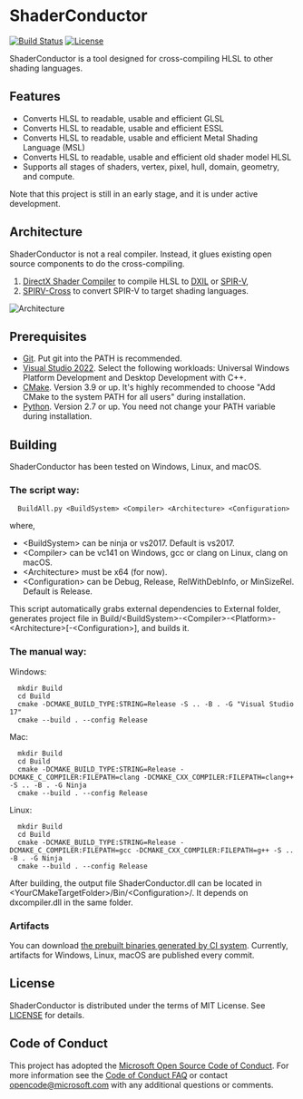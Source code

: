 # ShaderConductor

[![Build Status](https://dev.azure.com/msft-ShaderConductor/public/_apis/build/status/ShaderConductor-CI)](https://dev.azure.com/msft-ShaderConductor/public/_build/latest?definitionId=1)
[![License](https://img.shields.io/github/license/mashape/apistatus.svg)](LICENSE)

ShaderConductor is a tool designed for cross-compiling HLSL to other shading languages.

## Features

- Converts HLSL to readable, usable and efficient GLSL
- Converts HLSL to readable, usable and efficient ESSL
- Converts HLSL to readable, usable and efficient Metal Shading Language (MSL)
- Converts HLSL to readable, usable and efficient old shader model HLSL
- Supports all stages of shaders, vertex, pixel, hull, domain, geometry, and compute.

Note that this project is still in an early stage, and it is under active development.

## Architecture

ShaderConductor is not a real compiler. Instead, it glues existing open source components to do the cross-compiling.

1. [DirectX Shader Compiler](https://github.com/Microsoft/DirectXShaderCompiler) to compile HLSL to [DXIL](https://github.com/Microsoft/DirectXShaderCompiler/blob/master/docs/DXIL.rst) or [SPIR-V](https://www.khronos.org/registry/spir-v/),
1. [SPIRV-Cross](https://github.com/KhronosGroup/SPIRV-Cross) to convert SPIR-V to target shading languages.

![Architecture](Doc/Arch.svg)

## Prerequisites

- [Git](http://git-scm.com/downloads). Put git into the PATH is recommended.
- [Visual Studio 2022](https://www.visualstudio.com/downloads). Select the following workloads: Universal Windows Platform Development and Desktop Development with C++.
- [CMake](https://www.cmake.org/download/). Version 3.9 or up. It's highly recommended to choose "Add CMake to the system PATH for all users" during installation.
- [Python](https://www.python.org/downloads/). Version 2.7 or up. You need not change your PATH variable during installation.

## Building

ShaderConductor has been tested on Windows, Linux, and macOS.

### The script way:

```
  BuildAll.py <BuildSystem> <Compiler> <Architecture> <Configuration>
```

where,

- \<BuildSystem\> can be ninja or vs2017. Default is vs2017.
- \<Compiler\> can be vc141 on Windows, gcc or clang on Linux, clang on macOS.
- \<Architecture\> must be x64 (for now).
- \<Configuration\> can be Debug, Release, RelWithDebInfo, or MinSizeRel. Default is Release.

This script automatically grabs external dependencies to External folder, generates project file in Build/\<BuildSystem\>-\<Compiler\>-\<Platform\>-\<Architecture\>[-\<Configuration\>], and builds it.

### The manual way:

Windows:

```
  mkdir Build
  cd Build
  cmake -DCMAKE_BUILD_TYPE:STRING=Release -S .. -B . -G "Visual Studio 17"
  cmake --build . --config Release
```

Mac:

```
  mkdir Build
  cd Build
  cmake -DCMAKE_BUILD_TYPE:STRING=Release -DCMAKE_C_COMPILER:FILEPATH=clang -DCMAKE_CXX_COMPILER:FILEPATH=clang++ -S .. -B . -G Ninja
  cmake --build . --config Release
```

Linux:

```
  mkdir Build
  cd Build
  cmake -DCMAKE_BUILD_TYPE:STRING=Release -DCMAKE_C_COMPILER:FILEPATH=gcc -DCMAKE_CXX_COMPILER:FILEPATH=g++ -S .. -B . -G Ninja
  cmake --build . --config Release
```

After building, the output file ShaderConductor.dll can be located in \<YourCMakeTargetFolder\>/Bin/\<Configuration\>/. It depends on dxcompiler.dll in the same folder.

### Artifacts

You can download [the prebuilt binaries generated by CI system](https://dev.azure.com/msft-ShaderConductor/public/_build/latest?definitionId=1&view=results). Currently, artifacts for Windows, Linux, macOS are published every commit.

## License

ShaderConductor is distributed under the terms of MIT License. See [LICENSE](LICENSE) for details.

## Code of Conduct

This project has adopted the [Microsoft Open Source Code of Conduct](https://opensource.microsoft.com/codeofconduct/).
For more information see the [Code of Conduct FAQ](https://opensource.microsoft.com/codeofconduct/faq/) or
contact [opencode@microsoft.com](mailto:opencode@microsoft.com) with any additional questions or comments.
